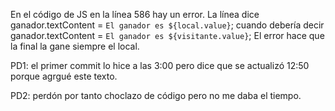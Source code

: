En el código de JS en la línea 586 hay un error. La línea dice ganador.textContent = `El ganador es ${local.value}`; cuando debería decir  ganador.textContent = `El ganador es ${visitante.value}`;
El error hace que la final la gane siempre el local.

PD1: el primer commit lo hice a las 3:00 pero dice que se actualizó 12:50 porque agrgué este texto.

PD2: perdón por tanto choclazo de código pero no me daba el tiempo.
